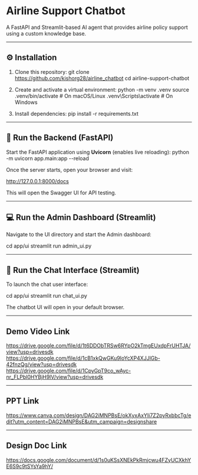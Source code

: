 # Airline Support Chatbot

A FastAPI and Streamlit-based AI agent that provides airline policy support using a custom knowledge base.

---

## ⚙️ Installation

1. Clone this repository:
git clone https://github.com/kishorg28/airline_chatbot
cd airline-support-chatbot


2. Create and activate a virtual environment:
python -m venv .venv
source .venv/bin/activate # On macOS/Linux
.venv\Scripts\activate # On Windows


3. Install dependencies:
pip install -r requirements.txt


---

## 🚀 Run the Backend (FastAPI)

Start the FastAPI application using **Uvicorn** (enables live reloading):
python -m uvicorn app.main:app --reload


Once the server starts, open your browser and visit:

http://127.0.0.1:8000/docs

This will open the Swagger UI for API testing.

---

## 💻 Run the Admin Dashboard (Streamlit)

Navigate to the UI directory and start the Admin dashboard:

cd app/ui
streamlit run admin_ui.py

---

## 💬 Run the Chat Interface (Streamlit)

To launch the chat user interface:

cd app/ui
streamlit run chat_ui.py

The chatbot UI will open in your default browser.

---
## Demo Video Link
https://drive.google.com/file/d/1t6DDObTRSw6RYpO2kTmgEUxdpFrUHTJA/view?usp=drivesdk
https://drive.google.com/file/d/1cB1xkQwGKu9IoYcXP4XJJlGb-42fnzQg/view?usp=drivesdk
https://drive.google.com/file/d/1CpyGpT9co_wAyc-nr_FLPbl0HYBjH9lV/view?usp=drivesdk

---
## PPT Link
https://www.canva.com/design/DAG2iMNPBsE/okXyxAxYIi7Z2pyRxbbcTg/edit?utm_content=DAG2iMNPBsE&utm_campaign=designshare

---
## Design Doc Link
https://docs.google.com/document/d/1s0uKSsXNEkPkRmjcwu4FZyUCXkhYE6S9c9tSYsYa9hY/
